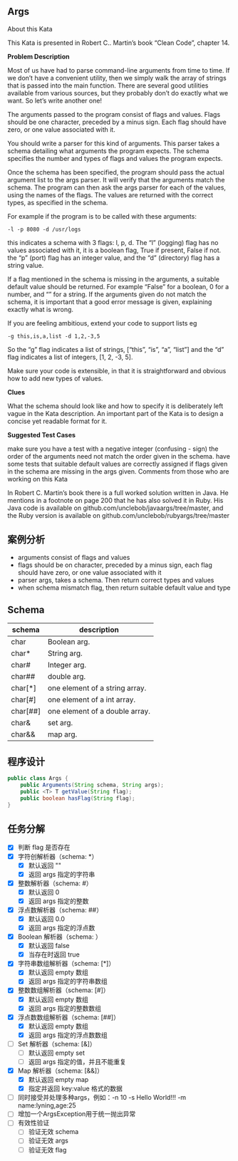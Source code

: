 ## Args
About this Kata

This Kata is presented in Robert C.. Martin’s book “Clean Code”, chapter 14.

**Problem Description**

Most of us have had to parse command-line arguments from time to time. If we don’t have a convenient utility, then we simply walk the array of strings that is passed into the main function. There are several good utilities available from various sources, but they probably don’t do exactly what we want. So let’s write another one!

The arguments passed to the program consist of flags and values. Flags should be one character, preceded by a minus sign. Each flag should have zero, or one value associated with it.

You should write a parser for this kind of arguments. This parser takes a schema detailing what arguments the program expects. The schema specifies the number and types of flags and values the program expects.

Once the schema has been specified, the program should pass the actual argument list to the args parser. It will verify that the arguments match the schema. The program can then ask the args parser for each of the values, using the names of the flags. The values are returned with the correct types, as specified in the schema.

For example if the program is to be called with these arguments:
```shell
-l -p 8080 -d /usr/logs
```
this indicates a schema with 3 flags: l, p, d. The “l” (logging) flag has no values associated with it, it is a boolean flag, True if present, False if not. the “p” (port) flag has an integer value, and the “d” (directory) flag has a string value.

If a flag mentioned in the schema is missing in the arguments, a suitable default value should be returned. For example “False” for a boolean, 0 for a number, and “” for a string. If the arguments given do not match the schema, it is important that a good error message is given, explaining exactly what is wrong.

If you are feeling ambitious, extend your code to support lists eg

```shell
-g this,is,a,list -d 1,2,-3,5
```

So the “g” flag indicates a list of strings, [“this”, “is”, “a”, “list”] and the “d” flag indicates a list of integers, [1, 2, -3, 5].

Make sure your code is extensible, in that it is straightforward and obvious how to add new types of values.

**Clues**

What the schema should look like and how to specify it is deliberately left vague in the Kata description. An important part of the Kata is to design a concise yet readable format for it.

**Suggested Test Cases**

make sure you have a test with a negative integer (confusing - sign)
the order of the arguments need not match the order given in the schema.
have some tests that suitable default values are correctly assigned if flags given in the schema are missing in the args given.
Comments from those who are working on this Kata

In Robert C. Martin’s book there is a full worked solution written in Java. He mentions in a footnote on page 200 that he has also solved it in Ruby. His Java code is available on github.com/unclebob/javaargs/tree/master, and the Ruby version is available on github.com/unclebob/rubyargs/tree/master

## 案例分析
- arguments consist of  flags and values
- flags should be on character, preceded by a minus sign, each flag should have zero, or one value associated with it
- parser args, takes a schema. Then return correct types and values
- when schema mismatch flag, then return suitable default value and type

## Schema
|schema|description|
|----|----|
|char    |Boolean arg.|
|char*   |String arg.|
|char#   |Integer arg.|
|char##  |double arg.|
|char[*] |one element of a string array.|
|char[#] |one element of a int array.|
|char[##] |one element of a double array.|
|char& |set arg.|
|char&& |map arg.|

## 程序设计
```java
public class Args {
    public Arguments(String schema, String args);
    public <T> T getValue(String flag);
    public boolean hasFlag(String flag);
}
```

## 任务分解
- [x] 判断 flag 是否存在
- [x] 字符创解析器（schema: *）
    - [x] 默认返回 ""
    - [x] 返回 args 指定的字符串
- [x] 整数解析器（schema: #）
    - [x] 默认返回 0
    - [x] 返回 args 指定的整数
- [x] 浮点数解析器（schema: ##）
    - [x] 默认返回 0.0
    - [x] 返回 args 指定的浮点数
- [x] Boolean 解析器（schema: <flag>）
    - [x] 默认返回 false
    - [x] 当存在时返回 true
- [x] 字符串数组解析器（schema: [*]）
    - [x] 默认返回 empty 数组
    - [x] 返回 args 指定的字符串数组
- [x] 整数数组解析器（schema: [#]）
    - [x] 默认返回 empty 数组
    - [x] 返回 args 指定的整数数组
- [x] 浮点数数组解析器（schema: [##]）
    - [x] 默认返回 empty 数组
    - [x] 返回 args 指定的浮点数数组
- [ ] Set 解析器（schema: [&]）
    - [ ] 默认返回 empty set
    - [ ] 返回 args 指定的值，并且不能重复
- [x] Map 解析器（schema: [&&]）
    - [x] 默认返回 empty map
    - [x] 指定并返回 key:value 格式的数据
- [ ] 同时接受并处理多种args，例如：-n 10 -s Hello World!!! -m name:lyning,age:25
- [ ] 增加一个ArgsException用于统一抛出异常
- [ ] 有效性验证
    - [ ] 验证无效 schema 
    - [ ] 验证无效 args
    - [ ] 验证无效 flag
